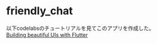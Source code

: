 # friendly_chat
以下codelabsのチュートリアルを見てこのアプリを作成した。  
[Building beautiful UIs with Flutter](https://codelabs.developers.google.com/codelabs/flutter/index.html?index=..%2F..index#)
